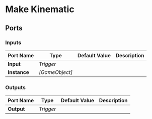 # Make Kinematic

## Ports

### Inputs

Port Name|Type|Default Value|Description
---|---|---|---
**Input**|_Trigger_||
**Instance**|_[GameObject]_||
### Outputs

Port Name|Type|Default Value|Description
---|---|---|---
**Output**|_Trigger_||

